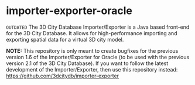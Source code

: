 importer-exporter-oracle
========================

`OUTDATED` The 3D City Database Importer/Exporter is a Java based front-end for the 3D City Database. It allows for high-performance importing and exporting spatial data for a virtual 3D city model.

**NOTE:** This repository is only meant to create bugfixes for the previous version 1.6 of the Importer/Exporter for Oracle (to be used with the previous version 2.1 of the 3D City Database). If you want to follow the latest development of the Importer/Exporter, then use this repository instead: https://github.com/3dcitydb/importer-exporter
